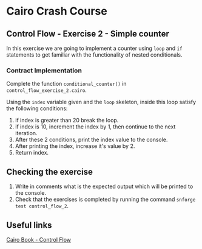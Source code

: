 # Cairo Crash Course

## Control Flow - Exercise 2 - Simple counter
In this exercise we are going to implement a counter using `loop` and `if` statements to get familiar with the functionality of nested conditionals.

### Contract Implementation
Complete the function `conditional_counter()` in `control_flow_exercise_2.cairo`.

Using the `index` variable given and the `loop` skeleton, inside this loop satisfy the following conditions:

1) if index is greater than 20 break the loop.
2) if index is 10, increment the index by 1, then continue to the next iteration.
3) After these 2 conditions, print the index value to the console.
4) After printing the index, increase it's value by 2.
5) Return index.


## Checking the exercise
1. Write in comments what is the expected output which will be printed to the console.
2. Check that the exercises is completed by running the command `snforge test control_flow_2`.

## Useful links
[Cairo Book - Control Flow](https://book.cairo-lang.org/ch02-05-control-flow.html)